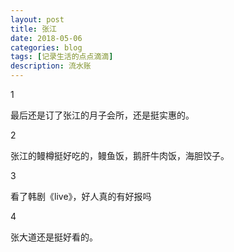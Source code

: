 ```yaml
---
layout: post
title: 张江
date: 2018-05-06
categories: blog
tags: [记录生活的点点滴滴]
description: 流水账
---
```


1 

最后还是订了张江的月子会所，还是挺实惠的。

2

张江的鳗樽挺好吃的，鳗鱼饭，鹅肝牛肉饭，海胆饺子。

3

看了韩剧《live》，好人真的有好报吗

4

张大道还是挺好看的。






